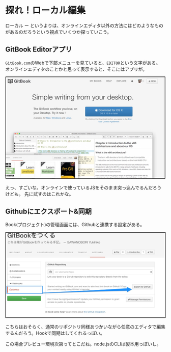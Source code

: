 # 探れ！ローカル編集

ローカル ー というよりは、オンラインエディタ以外の方法にはどのようなものがあるのだろうという視点でいくつか探っていこう。


## GitBook Editorアプリ

`GitBook.com`のWebで下部メニューを見ていると、`EDITOR`という文字がある。
オンラインエディタのことかと思って表示すると、そこにはアプリが。

![](Gitbook_editor.jpg)

えっ、すごいな。オンラインで使っているJSをそのまま突っ込んでるんだろうけども。
先に試すのはこれかな。

## Githubにエクスポート&同期

Book(プロジェクト)の管理画面には、Githubと連携する設定がある。

![](github_exporter2.jpg)

こちらはおそらく、通常のリポジトリ同様あつかいながら任意のエディタで編集するんだろう。Hookで同期はしてくれるっぽい。

この場合プレビュー環境次第ってとこだね。node.jsのCLIは製本用っぽいし。
